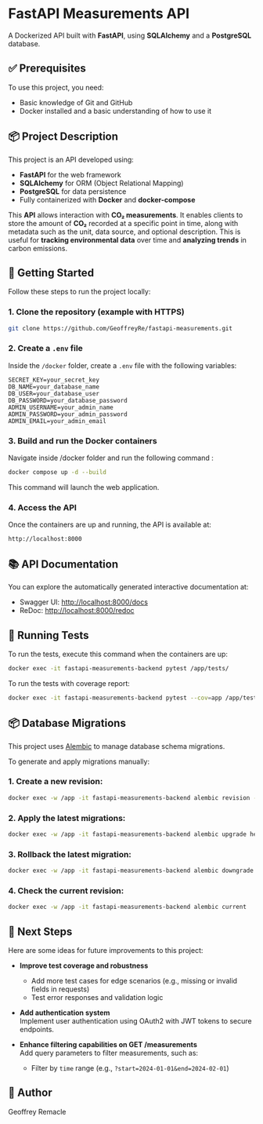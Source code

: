 # FastAPI Measurements API

A Dockerized API built with **FastAPI**, using **SQLAlchemy** and a **PostgreSQL** database.

## ✅ Prerequisites

To use this project, you need:

- Basic knowledge of Git and GitHub
- Docker installed and a basic understanding of how to use it

## 📦 Project Description

This project is an API developed using:

- **FastAPI** for the web framework
- **SQLAlchemy** for ORM (Object Relational Mapping)
- **PostgreSQL** for data persistence
- Fully containerized with **Docker** and **docker-compose**

This **API** allows interaction with **CO₂ measurements**. It enables clients to store the amount of **CO₂** recorded at a specific point in time, along with metadata such as the unit, data source, and optional description. This is useful for **tracking environmental data** over time and **analyzing trends** in carbon emissions.

## 🚀 Getting Started

Follow these steps to run the project locally:

### 1. Clone the repository (example with HTTPS)

```bash
git clone https://github.com/GeoffreyRe/fastapi-measurements.git
```

### 2. Create a `.env` file

Inside the `/docker` folder, create a `.env` file with the following variables:

```env
SECRET_KEY=your_secret_key
DB_NAME=your_database_name
DB_USER=your_database_user
DB_PASSWORD=your_database_password
ADMIN_USERNAME=your_admin_name
ADMIN_PASSWORD=your_admin_password
ADMIN_EMAIL=your_admin_email
```

### 3. Build and run the Docker containers

Navigate inside /docker folder and run the following command :

```bash
docker compose up -d --build
```

This command will launch the web application.


### 4. Access the API

Once the containers are up and running, the API is available at:

```
http://localhost:8000
```

## 📚 API Documentation

You can explore the automatically generated interactive documentation at:

- Swagger UI: [http://localhost:8000/docs](http://localhost:8000/docs)
- ReDoc: [http://localhost:8000/redoc](http://localhost:8000/redoc)

## 🧪 Running Tests

To run the tests, execute this command when the containers are up:

```bash
docker exec -it fastapi-measurements-backend pytest /app/tests/
```

To run the tests with coverage report:

```bash
docker exec -it fastapi-measurements-backend pytest --cov=app /app/tests/
```

## 📦 Database Migrations

This project uses [Alembic](https://alembic.sqlalchemy.org/) to manage database schema migrations.

To generate and apply migrations manually:

### 1. **Create a new revision:**

   ```bash
   docker exec -w /app -it fastapi-measurements-backend alembic revision --autogenerate -m "Your message"
   ```

### 2. **Apply the latest migrations:**

   ```bash
   docker exec -w /app -it fastapi-measurements-backend alembic upgrade head
   ```

### 3. **Rollback the latest migration:**

   ```bash
   docker exec -w /app -it fastapi-measurements-backend alembic downgrade -1
   ```

### 4. **Check the current revision:**

   ```bash
   docker exec -w /app -it fastapi-measurements-backend alembic current
   ```

## 🔮 Next Steps

Here are some ideas for future improvements to this project:

- **Improve test coverage and robustness**  
  - Add more test cases for edge scenarios (e.g., missing or invalid fields in requests)
  - Test error responses and validation logic

- **Add authentication system**  
  Implement user authentication using OAuth2 with JWT tokens to secure endpoints.
 
- **Enhance filtering capabilities on GET /measurements**  
  Add query parameters to filter measurements, such as:
  - Filter by `time` range (e.g., `?start=2024-01-01&end=2024-02-01`)

## 👤 Author

Geoffrey Remacle